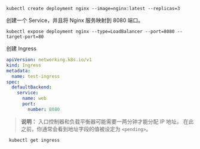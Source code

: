```
kubectl create deployment nginx --image=nginx:latest --replicas=3
```
创建一个 Service，并且将 Nginx 服务映射到 8080 端口。
```
kubectl expose deployment nginx --type=LoadBalancer --port=8080 --target-port=80
```



创建 Ingress

```yaml
apiVersion: networking.k8s.io/v1
kind: Ingress
metadata:
  name: test-ingress
spec:
  defaultBackend:
    service:
      name: web
      port:
        number: 8080
```

> **说明：** 入口控制器和负载平衡器可能需要一两分钟才能分配 IP 地址。 在此之前，你通常会看到地址字段的值被设定为 `<pending>`。



```
 kubectl get ingress
```

